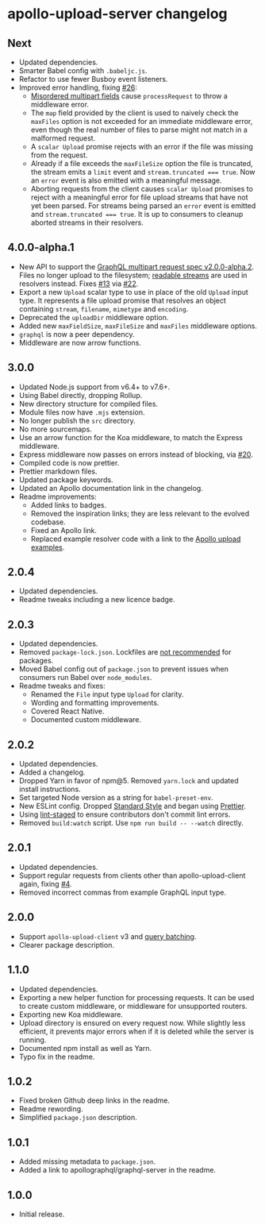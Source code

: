 # apollo-upload-server changelog

## Next

* Updated dependencies.
* Smarter Babel config with `.babeljc.js`.
* Refactor to use fewer Busboy event listeners.
* Improved error handling, fixing [#26](https://github.com/jaydenseric/apollo-upload-server/issues/26):
  * [Misordered multipart fields](https://github.com/jaydenseric/graphql-multipart-request-spec) cause `processRequest` to throw a middleware error.
  * The `map` field provided by the client is used to naively check the `maxFiles` option is not exceeded for an immediate middleware error, even though the real number of files to parse might not match in a malformed request.
  * A `scalar Upload` promise rejects with an error if the file was missing from the request.
  * Already if a file exceeds the `maxFileSize` option the file is truncated, the stream emits a `limit` event and `stream.truncated === true`. Now an `error` event is also emitted with a meaningful message.
  * Aborting requests from the client causes `scalar Upload` promises to reject with a meaningful error for file upload streams that have not yet been parsed. For streams being parsed an `error` event is emitted and `stream.truncated === true`. It is up to consumers to cleanup aborted streams in their resolvers.

## 4.0.0-alpha.1

* New API to support the [GraphQL multipart request spec v2.0.0-alpha.2](https://github.com/jaydenseric/graphql-multipart-request-spec/releases/tag/v2.0.0-alpha.2). Files no longer upload to the filesystem; [readable streams](https://nodejs.org/api/stream.html#stream_readable_streams) are used in resolvers instead. Fixes [#13](https://github.com/jaydenseric/apollo-upload-server/issues/13) via [#22](https://github.com/jaydenseric/apollo-upload-server/pull/22).
* Export a new `Upload` scalar type to use in place of the old `Upload` input type. It represents a file upload promise that resolves an object containing `stream`, `filename`, `mimetype` and `encoding`.
* Deprecated the `uploadDir` middleware option.
* Added new `maxFieldSize`, `maxFileSize` and `maxFiles` middleware options.
* `graphql` is now a peer dependency.
* Middleware are now arrow functions.

## 3.0.0

* Updated Node.js support from v6.4+ to v7.6+.
* Using Babel directly, dropping Rollup.
* New directory structure for compiled files.
* Module files now have `.mjs` extension.
* No longer publish the `src` directory.
* No more sourcemaps.
* Use an arrow function for the Koa middleware, to match the Express middleware.
* Express middleware now passes on errors instead of blocking, via [#20](https://github.com/jaydenseric/apollo-upload-server/pull/20).
* Compiled code is now prettier.
* Prettier markdown files.
* Updated package keywords.
* Updated an Apollo documentation link in the changelog.
* Readme improvements:
  * Added links to badges.
  * Removed the inspiration links; they are less relevant to the evolved codebase.
  * Fixed an Apollo link.
  * Replaced example resolver code with a link to the [Apollo upload examples](https://github.com/jaydenseric/apollo-upload-examples).

## 2.0.4

* Updated dependencies.
* Readme tweaks including a new licence badge.

## 2.0.3

* Updated dependencies.
* Removed `package-lock.json`. Lockfiles are [not recommended](https://github.com/sindresorhus/ama/issues/479#issuecomment-310661514) for packages.
* Moved Babel config out of `package.json` to prevent issues when consumers run Babel over `node_modules`.
* Readme tweaks and fixes:
  * Renamed the `File` input type `Upload` for clarity.
  * Wording and formatting improvements.
  * Covered React Native.
  * Documented custom middleware.

## 2.0.2

* Updated dependencies.
* Added a changelog.
* Dropped Yarn in favor of npm@5. Removed `yarn.lock` and updated install instructions.
* Set targeted Node version as a string for `babel-preset-env`.
* New ESLint config. Dropped [Standard Style](https://standardjs.com) and began using [Prettier](https://github.com/prettier/eslint-plugin-prettier).
* Using [lint-staged](https://github.com/okonet/lint-staged) to ensure contributors don't commit lint errors.
* Removed `build:watch` script. Use `npm run build -- --watch` directly.

## 2.0.1

* Updated dependencies.
* Support regular requests from clients other than apollo-upload-client again, fixing [#4](https://github.com/jaydenseric/apollo-upload-server/issues/4).
* Removed incorrect commas from example GraphQL input type.

## 2.0.0

* Support `apollo-upload-client` v3 and [query batching](https://apollographql.com/docs/apollo-server/requests.html#batching).
* Clearer package description.

## 1.1.0

* Updated dependencies.
* Exporting a new helper function for processing requests. It can be used to create custom middleware, or middleware for unsupported routers.
* Exporting new Koa middleware.
* Upload directory is ensured on every request now. While slightly less efficient, it prevents major errors when if it is deleted while the server is running.
* Documented npm install as well as Yarn.
* Typo fix in the readme.

## 1.0.2

* Fixed broken Github deep links in the readme.
* Readme rewording.
* Simplified `package.json` description.

## 1.0.1

* Added missing metadata to `package.json`.
* Added a link to apollographql/graphql-server in the readme.

## 1.0.0

* Initial release.
